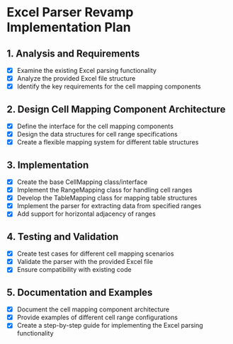 # Excel Parser Revamp Implementation Plan

## 1. Analysis and Requirements
- [x] Examine the existing Excel parsing functionality
- [x] Analyze the provided Excel file structure
- [x] Identify the key requirements for the cell mapping components

## 2. Design Cell Mapping Component Architecture
- [x] Define the interface for the cell mapping components
- [x] Design the data structures for cell range specifications
- [x] Create a flexible mapping system for different table structures

## 3. Implementation
- [x] Create the base CellMapping class/interface
- [x] Implement the RangeMapping class for handling cell ranges
- [x] Develop the TableMapping class for mapping table structures
- [x] Implement the parser for extracting data from specified ranges
- [x] Add support for horizontal adjacency of ranges

## 4. Testing and Validation
- [x] Create test cases for different cell mapping scenarios
- [x] Validate the parser with the provided Excel file
- [x] Ensure compatibility with existing code

## 5. Documentation and Examples
- [x] Document the cell mapping component architecture
- [x] Provide examples of different cell range configurations
- [x] Create a step-by-step guide for implementing the Excel parsing functionality